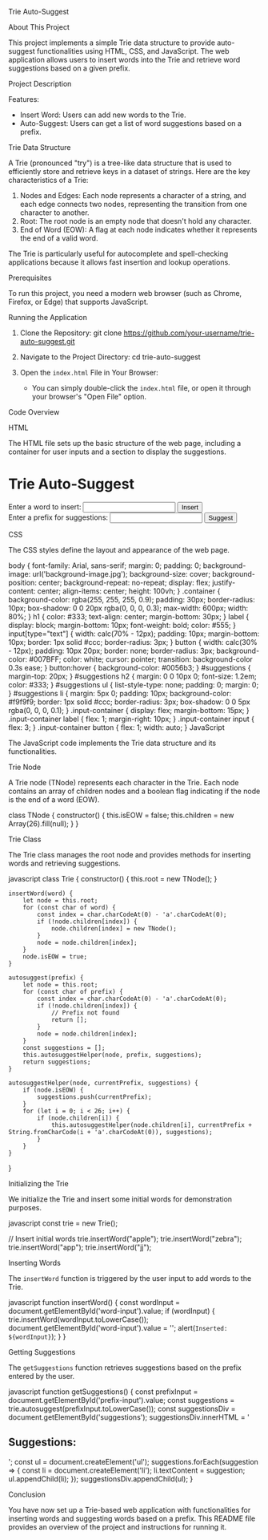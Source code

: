 Trie Auto-Suggest

About This Project

This project implements a simple Trie data structure to provide auto-suggest functionalities using HTML, CSS, and JavaScript. The web application allows users to insert words into the Trie and retrieve word suggestions based on a given prefix.

Project Description

Features:

- Insert Word: Users can add new words to the Trie.
- Auto-Suggest: Users can get a list of word suggestions based on a prefix.

Trie Data Structure

A Trie (pronounced "try") is a tree-like data structure that is used to efficiently store and retrieve keys in a dataset of strings. Here are the key characteristics of a Trie:

1. Nodes and Edges: Each node represents a character of a string, and each edge connects two nodes, representing the transition from one character to another.
2. Root: The root node is an empty node that doesn't hold any character.
3. End of Word (EOW): A flag at each node indicates whether it represents the end of a valid word.

The Trie is particularly useful for autocomplete and spell-checking applications because it allows fast insertion and lookup operations.

Prerequisites

To run this project, you need a modern web browser (such as Chrome, Firefox, or Edge) that supports JavaScript.

Running the Application

1. Clone the Repository:
   git clone https://github.com/your-username/trie-auto-suggest.git

2. Navigate to the Project Directory:
   cd trie-auto-suggest

3. Open the `index.html` File in Your Browser:
   - You can simply double-click the `index.html` file, or open it through your browser's "Open File" option.

Code Overview

HTML

The HTML file sets up the basic structure of the web page, including a container for user inputs and a section to display the suggestions.

<!DOCTYPE html>
<html lang="en">
<head>
    <meta charset="UTF-8">
    <meta name="viewport" content="width=device-width, initial-scale=1.0">
    <title>Trie Auto-Suggest</title>
    <style>
        /* Add CSS styles here */
    </style>
</head>
<body>
    <div class="container">
        <h1>Trie Auto-Suggest</h1>
        <div class="input-container">
            <label for="word-input">Enter a word to insert:</label>
            <input type="text" id="word-input">
            <button onclick="insertWord()">Insert</button>
        </div>
        <div class="input-container">
            <label for="prefix-input">Enter a prefix for suggestions:</label>
            <input type="text" id="prefix-input">
            <button onclick="getSuggestions()">Suggest</button>
        </div>
        <div id="suggestions"></div>
    </div>
    <script>
        // JavaScript code goes here
    </script>
</body>
</html>


CSS

The CSS styles define the layout and appearance of the web page.

body {
    font-family: Arial, sans-serif;
    margin: 0;
    padding: 0;
    background-image: url('background-image.jpg');
    background-size: cover;
    background-position: center;
    background-repeat: no-repeat;
    display: flex;
    justify-content: center;
    align-items: center;
    height: 100vh;
}
.container {
    background-color: rgba(255, 255, 255, 0.9);
    padding: 30px;
    border-radius: 10px;
    box-shadow: 0 0 20px rgba(0, 0, 0, 0.3);
    max-width: 600px;
    width: 80%;
}
h1 {
    color: #333;
    text-align: center;
    margin-bottom: 30px;
}
label {
    display: block;
    margin-bottom: 10px;
    font-weight: bold;
    color: #555;
}
input[type="text"] {
    width: calc(70% - 12px);
    padding: 10px;
    margin-bottom: 10px;
    border: 1px solid #ccc;
    border-radius: 3px;
}
button {
    width: calc(30% - 12px);
    padding: 10px 20px;
    border: none;
    border-radius: 3px;
    background-color: #007BFF;
    color: white;
    cursor: pointer;
    transition: background-color 0.3s ease;
}
button:hover {
    background-color: #0056b3;
}
#suggestions {
    margin-top: 20px;
}
#suggestions h2 {
    margin: 0 0 10px 0;
    font-size: 1.2em;
    color: #333;
}
#suggestions ul {
    list-style-type: none;
    padding: 0;
    margin: 0;
}
#suggestions li {
    margin: 5px 0;
    padding: 10px;
    background-color: #f9f9f9;
    border: 1px solid #ccc;
    border-radius: 3px;
    box-shadow: 0 0 5px rgba(0, 0, 0, 0.1);
}
.input-container {
    display: flex;
    margin-bottom: 15px;
}
.input-container label {
    flex: 1;
    margin-right: 10px;
}
.input-container input {
    flex: 3;
}
.input-container button {
    flex: 1;
    width: auto;
}
JavaScript

The JavaScript code implements the Trie data structure and its functionalities.

Trie Node

A Trie node (TNode) represents each character in the Trie. Each node contains an array of children nodes and a boolean flag indicating if the node is the end of a word (EOW).

class TNode {
    constructor() {
        this.isEOW = false;
        this.children = new Array(26).fill(null);
    }
}

Trie Class

The Trie class manages the root node and provides methods for inserting words and retrieving suggestions.

javascript
class Trie {
    constructor() {
        this.root = new TNode();
    }

    insertWord(word) {
        let node = this.root;
        for (const char of word) {
            const index = char.charCodeAt(0) - 'a'.charCodeAt(0);
            if (!node.children[index]) {
                node.children[index] = new TNode();
            }
            node = node.children[index];
        }
        node.isEOW = true;
    }

    autosuggest(prefix) {
        let node = this.root;
        for (const char of prefix) {
            const index = char.charCodeAt(0) - 'a'.charCodeAt(0);
            if (!node.children[index]) {
                // Prefix not found
                return [];
            }
            node = node.children[index];
        }
        const suggestions = [];
        this.autosuggestHelper(node, prefix, suggestions);
        return suggestions;
    }

    autosuggestHelper(node, currentPrefix, suggestions) {
        if (node.isEOW) {
            suggestions.push(currentPrefix);
        }
        for (let i = 0; i < 26; i++) {
            if (node.children[i]) {
                this.autosuggestHelper(node.children[i], currentPrefix + String.fromCharCode(i + 'a'.charCodeAt(0)), suggestions);
            }
        }
    }
}

Initializing the Trie

We initialize the Trie and insert some initial words for demonstration purposes.

javascript
const trie = new Trie();

// Insert initial words
trie.insertWord("apple");
trie.insertWord("zebra");
trie.insertWord("app");
trie.insertWord("jj");

Inserting Words

The `insertWord` function is triggered by the user input to add words to the Trie.

javascript
function insertWord() {
    const wordInput = document.getElementById('word-input').value;
    if (wordInput) {
        trie.insertWord(wordInput.toLowerCase());
        document.getElementById('word-input').value = '';
        alert(`Inserted: ${wordInput}`);
    }
}

Getting Suggestions

The `getSuggestions` function retrieves suggestions based on the prefix entered by the user.

javascript
function getSuggestions() {
    const prefixInput = document.getElementById('prefix-input').value;
    const suggestions = trie.autosuggest(prefixInput.toLowerCase());
    const suggestionsDiv = document.getElementById('suggestions');
    suggestionsDiv.innerHTML = '<h2>Suggestions:</h2>';
    const ul = document.createElement('ul');
    suggestions.forEach(suggestion => {
        const li = document.createElement('li');
        li.textContent = suggestion;
        ul.appendChild(li);
    });
    suggestionsDiv.appendChild(ul);
}

Conclusion

You have now set up a Trie-based web application with functionalities for inserting words and suggesting words based on a prefix. This README file provides an overview of the project and instructions for running it.

